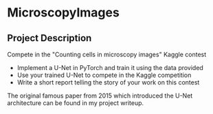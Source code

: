 # MicroscopyImages

## Project Description
Compete in the "Counting cells in microscopy images" Kaggle contest

- Implement a U-Net in PyTorch and train it using the data provided
- Use your trained U-Net to compete in the Kaggle competition
- Write a short report telling the story of your work on this contest 

The original famous paper from 2015 which introduced the U-Net architecture can be found in my project writeup.
